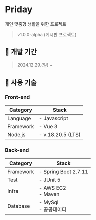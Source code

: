 # Priday
개인 맞춤형 생활을 위한 프로젝트
> v1.0.0-alpha (게시판 프로젝트)


## 📆 개발 기간
> 2024.12.29.(일) ~


## 🔧 사용 기술
### Front-end
| Category          | Stack                                                                           |
| ----------------- | ------------------------------------------------------------------------------- |
| Language          | - Javascript                                                                    |
| Framework         | - Vue 3                                                                         |
| Node.js           | - v.18.20.5 (LTS)                                                               |

### Back-end
| Category          | Stack                                                                           |
| ----------------- | ------------------------------------------------------------------------------- |
| Framework         | - Spring Boot 2.7.11                                                            |
| Test              | - JUnit 5                                                                       |
| Infra             | - AWS EC2 <br>- Maven <br>                                                      |
| Database          | - MySql <br>- 공공데이터                                                         |
